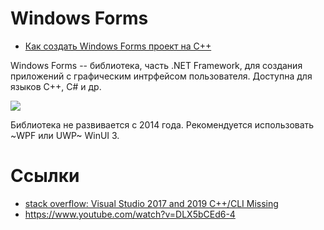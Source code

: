 # Windows Forms
- [Как создать Windows Forms проект на C++](https://programforyou.ru/poleznoe/how-to-create-windows-forms-cpp-project)


Windows Forms -- библиотека, часть .NET Framework, для создания приложений с графическим интрфейсом пользователя. Доступна для языков C++, C# и др.

![](https://habrastorage.org/r/w1560/getpro/habr/upload_files/a90/226/e64/a90226e64eff230c3f194b7b71a113a6.png)

Библиотека не развивается c 2014 года. Рекомендуется использовать ~WPF или UWP~ WinUI 3.




# Ссылки

- [stack overflow: Visual Studio 2017 and 2019 C++/CLI Missing](https://stackoverflow.com/questions/43298794/visual-studio-2017-and-2019-c-cli-missing)
- https://www.youtube.com/watch?v=DLX5bCEd6-4
